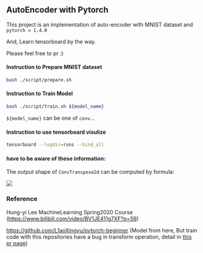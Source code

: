 ## AutoEncoder with Pytorch

This project is an implementation of auto-encoder with MNIST dataset and `pytorch = 1.4.0`

And, Learn tensorboard by the way.

Please feel free to pr :)

#### Instruction to Prepare MNIST dataset

```bash
bash ./script/prepare.sh
```

#### Instruction to Train Model

```bash
bash ./script/train.sh ${model_name}
```

`${model_name}` can be one of `conv`...

#### Instruction to use tensorboard visulize

```bash
tensorboard --logdir=runs --bind_all
```

#### have to be aware of these information:

The output shape of `ConvTranspose2d` can be computed by formula:

![](http://leiblog.wang/static/image/2020/5/iF2yma.png)

### Reference

Hung-yi Lee MachineLearning Spring2020 Course (https://www.bilibili.com/video/BV1JE411g7XF?p=59)

https://github.com/L1aoXingyu/pytorch-beginner (Model from here, But train code with this repositories have a bug in transform operation, detail in [this pr page](https://github.com/L1aoXingyu/pytorch-beginner/pull/36))
